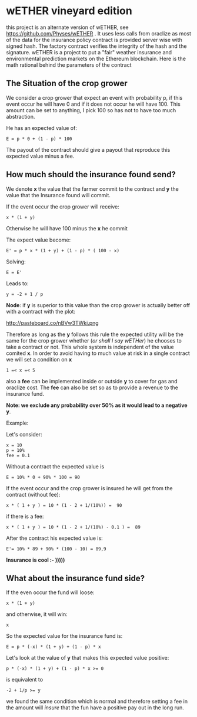 # wETHER vineyard edition

this project is an alternate version of wETHER, see https://github.com/Physes/wETHER . It uses less calls from oraclize as most of the data for the insurance policy contract is provided server wise with signed hash. The factory contract verifies the integrity of the hash and the signature.
wETHER is a project to put a "fair" weather insurance and environmental prediction markets on the Ethereum blockchain.
Here is the math rational behind the parameters of the contract

## The Situation of the crop grower

We consider a crop grower that expect an event with probability p, if this event occur he will have 0 and if it does not occur he will have 100. This amount can be set to anything, I pick 100 so has not to have too much abstraction.

He has an expected value of:

    E = p * 0 + (1 - p) * 100 

The payout of the contract should give a payout that reproduce this expected value minus a fee.

## How much should the insurance found send?

We denote **x** the value that the farmer commit to the contract and **y** the value that the Insurance found will commit.

If the event occur the crop grower will receive:
 
    x * (1 + y) 

Otherwise he will have 100 minus the **x** he commit

The expect value become:

    E' = p * x * (1 + y) + (1 - p) * ( 100 - x) 

Solving: 

    E = E'

Leads to:


    y = -2 + 1 / p

**Node**: if **y** is superior to this value than the crop grower is actually better off with a contract 
with the plot:

http://pasteboard.co/nBVw3TWki.png

Therefore as long as the **y** follows this rule the expected utility will be the same for the crop grower whether (*or shall I say wETHer*) he chooses to take a contract or not. This whole system  is independent of the value comited **x**. In order to avoid having to much value at risk in a single contract we will set a condition on **x**

    1 =< x =< 5

also a **fee** can be implemented inside or outside **y** to cover for gas and oraclize cost. The **fee** can also be set so as to provide a revenue to the insurance fund.

**Note: we exclude any probability over 50% as it would lead to a negative y**.




Example:


Let's consider:

    x = 10
    p = 10%
    fee = 0.1


Without a contract the expected value is

    E = 10% * 0 + 90% * 100 = 90

If the event occur and the crop grower is insured he will get from the contract (without fee):

    x * ( 1 + y ) = 10 * (1 - 2 + 1/(10%)) =  90

if there is a fee:

    x * ( 1 + y ) = 10 * (1 - 2 + 1/(10%) - 0.1 ) =  89

After the contract his expected value is:

    E'= 10% * 89 + 90% * (100 - 10) = 89,9

**Insurance is cool :- )))))**

## What about the insurance fund side?


If the even occur the fund will loose:

    x * (1 + y)

and otherwise, it will win:

    x

So the expected value for the insurance fund is:

    E = p * (-x) * (1 + y) + (1 - p) * x

Let's look at the value of **y** that makes this expected value positive:

    p * (-x) * (1 + y) + (1 - p) * x >= 0
is equivalent to

    -2 + 1/p >= y

we found the same condition which is normal and therefore setting a fee in the amount will *insure* that the fun have a positive pay out in the long run. 
 

